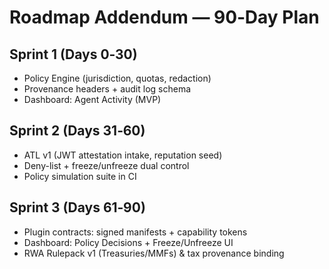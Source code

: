 # Roadmap Addendum — 90‑Day Plan

## Sprint 1 (Days 0‑30)
- Policy Engine (jurisdiction, quotas, redaction)
- Provenance headers + audit log schema
- Dashboard: Agent Activity (MVP)

## Sprint 2 (Days 31‑60)
- ATL v1 (JWT attestation intake, reputation seed)
- Deny-list + freeze/unfreeze dual control
- Policy simulation suite in CI

## Sprint 3 (Days 61‑90)
- Plugin contracts: signed manifests + capability tokens
- Dashboard: Policy Decisions + Freeze/Unfreeze UI
- RWA Rulepack v1 (Treasuries/MMFs) & tax provenance binding
